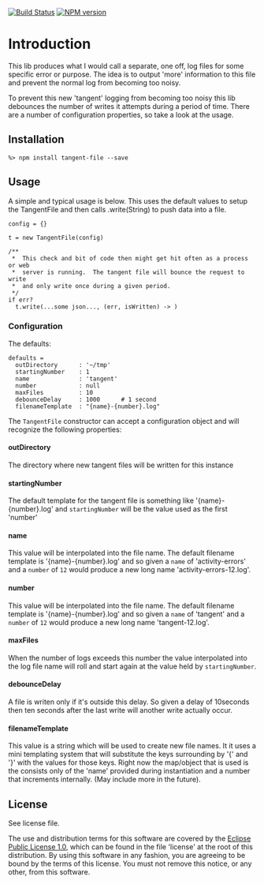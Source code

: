 [![Build Status](https://travis-ci.org/lcaballero/tangent-file.svg?branch=master)](https://travis-ci.org/) [![NPM version](https://badge.fury.io/js/tangent-file.svg)](http://badge.fury.io/js/tangent-file)

# Introduction

This lib produces what I would call a separate, one off, log files for some
specific error or purpose.  The idea is to output 'more' information to
this file and prevent the normal log from becoming too noisy.

To prevent this new 'tangent' logging from becoming too noisy this lib
debounces the number of writes it attempts during a period of time.
There are a number of configuration properties, so take a look at the usage.


## Installation

```
%> npm install tangent-file --save
```


## Usage

A simple and typical usage is below.  This uses the default values to setup
the TangentFile and then calls .write(String) to push data into a file.

```
config = {}

t = new TangentFile(config)

/**
 *  This check and bit of code then might get hit often as a process or web
 *  server is running.  The tangent file will bounce the request to write
 *  and only write once during a given period.
 */
if err?
  t.write(...some json..., (err, isWritten) -> )
```

### Configuration

The defaults:

```
defaults =
  outDirectory      : '~/tmp'
  startingNumber    : 1
  name              : 'tangent'
  number            : null
  maxFiles          : 10
  debounceDelay     : 1000      # 1 second
  filenameTemplate  : "{name}-{number}.log"
```

The `TangentFile` constructor can accept a configuration object and will
recognize the following properties:

#### outDirectory
The directory where new tangent files will be written for this instance

#### startingNumber
The default template for the tangent file is something like
'{name}-{number}.log' and `startingNumber` will be the value used as
the first 'number'

#### name
This value will be interpolated into the file name.  The default filename
template is '{name}-{number}.log' and so given a `name` of 'activity-errors'
and a `number` of `12` would produce a new long name 'activity-errors-12.log'.

#### number
This value will be interpolated into the file name.  The default filename
template is '{name}-{number}.log' and so given a `name` of 'tangent'
and a `number` of `12` would produce a new long name 'tangent-12.log'.

#### maxFiles
When the number of logs exceeds this number the value interpolated into the
log file name will roll and start again at the value held by `startingNumber`.

#### debounceDelay
A file is writen only if it's outside this delay.  So given a delay of 10seconds
then ten seconds after the last write will another write actually occur.

#### filenameTemplate
This value is a string which will be used to create new file names.  It
it uses a mini templating system that will substitute the keys surrounding
by '{' and '}' with the values for those keys.  Right now the map/object
that is used is the consists only of the 'name' provided during instantiation
and a number that increments internally.  (May include more in the future).


## License

See license file.

The use and distribution terms for this software are covered by the
[Eclipse Public License 1.0][EPL-1], which can be found in the file 'license' at the
root of this distribution. By using this software in any fashion, you are
agreeing to be bound by the terms of this license. You must not remove this
notice, or any other, from this software.


[EPL-1]: http://opensource.org/licenses/eclipse-1.0.txt


